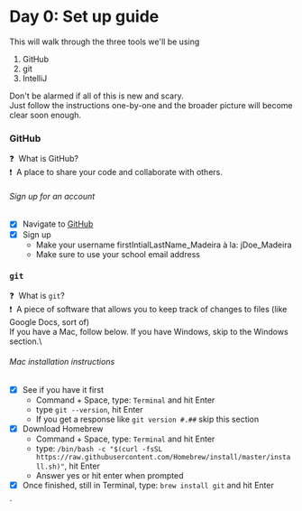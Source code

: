 # Day 0: Set up guide
This will walk through the three tools we'll be using
1. GitHub
2. git
3. IntelliJ

Don't be alarmed if all of this is new and scary.\
Just follow the instructions one-by-one and the broader picture will become clear soon enough.

### GitHub
:question:&nbsp; What is GitHub?\
:exclamation:&nbsp; A place to share your code and collaborate with others.
###### Sign up for an account
- [x] Navigate to [GitHub](https://github.com)
- [x] Sign up
  - Make your username firstIntialLastName_Madeira à la: jDoe_Madeira
  - Make sure to use your school email address
  
### `git`
:question:&nbsp; What is `git`?\
:exclamation:&nbsp; A piece of software that allows you to keep track of changes to files (like Google Docs, sort of)\
If you have a Mac, follow below. If you have Windows, skip to the Windows section.\
###### Mac installation instructions
- [x] See if you have it first
  - Command + Space, type: `Terminal` and hit Enter
  - type `git --version`, hit Enter
  - If you get a response like `git version #.##` skip this section
- [x] Download Homebrew
  - Command + Space, type: `Terminal` and hit Enter
  - type: `/bin/bash -c "$(curl -fsSL https://raw.githubusercontent.com/Homebrew/install/master/install.sh)"`,  hit Enter
  - Answer yes or hit enter when prompted
- [x] Once finished, still in Terminal, type: `brew install git` and hit Enter

`





